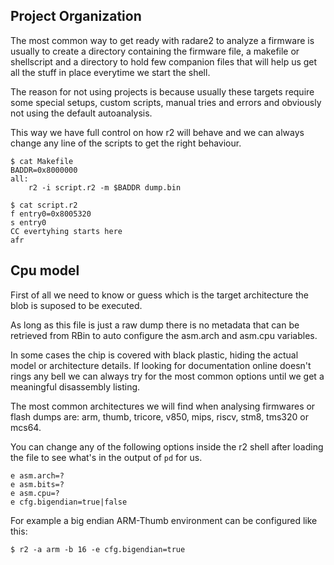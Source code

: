 ## Project Organization

The most common way to get ready with radare2 to analyze a firmware is usually to create a directory containing the firmware file, a makefile or shellscript and a directory to hold few companion files that will help us get all the stuff in place everytime we start the shell.

The reason for not using projects is because usually these targets require some special setups, custom scripts, manual tries and errors and obviously not using the default autoanalysis.

This way we have full control on how r2 will behave and we can always change any line of the scripts to get the right behaviour.

```console
$ cat Makefile
BADDR=0x8000000
all:
    r2 -i script.r2 -m $BADDR dump.bin

$ cat script.r2
f entry0=0x8005320
s entry0
CC evertyhing starts here
afr
```

## Cpu model

First of all we need to know or guess which is the target architecture the blob is suposed to be executed.

As long as this file is just a raw dump there is no metadata that can be retrieved from RBin to auto configure the asm.arch and asm.cpu variables.

In some cases the chip is covered with black plastic, hiding the actual model or architecture details. If looking for documentation online doesn't rings any bell we can always try for the most common options until we get a meaningful disassembly listing.

The most common architectures we will find when analysing firmwares or flash dumps are: arm, thumb, tricore, v850, mips, riscv, stm8, tms320 or mcs64.

You can change any of the following options inside the r2 shell after loading the file to see what's in the output of `pd` for us.

```console
e asm.arch=?
e asm.bits=?
e asm.cpu=?
e cfg.bigendian=true|false
```

For example a big endian ARM-Thumb environment can be configured like this:

`$ r2 -a arm -b 16 -e cfg.bigendian=true`
